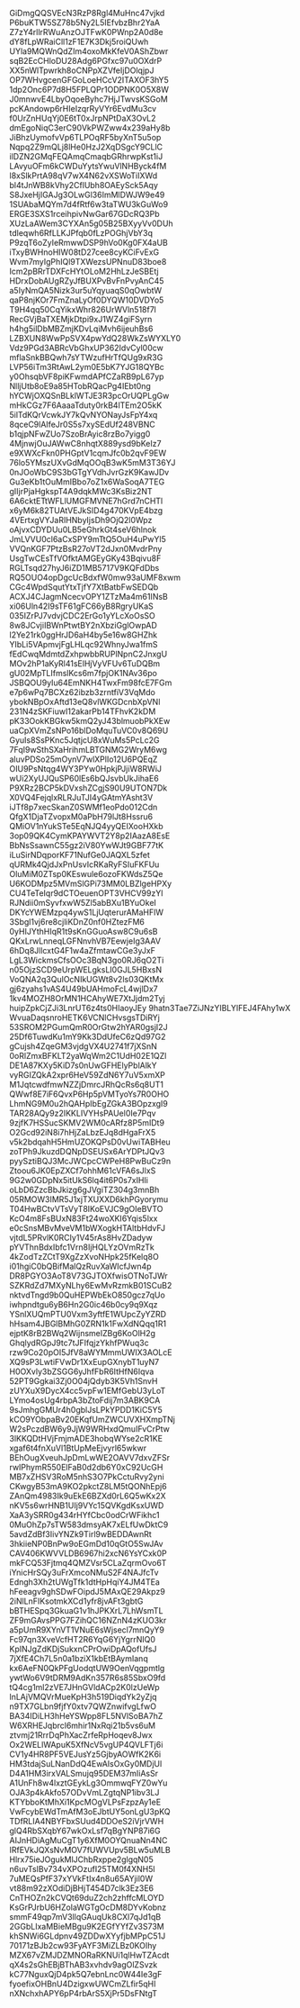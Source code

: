 GiDmgQQSVEcN3RzP8Rgl4MuHnc47vjkd
P6buKTW5SZ78b5Ny2L5IEfvbzBhr2YaA
Z7zY4rllrRWuAnzOJTFwK0PWnp2A0d8e
dY8fLpWRaiCll1zF1E7K3Dkj5roiQUwh
UYla9MQWnQdZIm4oxoMkKfeV0AShZbwr
sqB2EcCHloDU28Adg6PGfxc97u0OXdrP
XX5nWlTpwrkh8oCNPpXZVfeIjDOlqjpJ
OP7WHvgcenGFGoLoeHCcV2ITAXOF3hY5
1dp2Onc6P7d8H5FPLQPr1ODPNK0O5X8W
J0mnwvE4LbyOqoeByhc7HjJTwvsKSGoM
pcKAndowp6rHIeIzqrRyVYr6EvdMu3cv
f0UrZnHUqYj0E6tT0xJrpNPtDaX3OvL2
dmEgoNiqC3erC90VkPWZww4x239aHy8b
JiBhzUymofvVp6TLPOqRF5byXnT5u5op
Nqpq2Z9mQLj8lHe0HzJ2XqDSgcY9CLlC
ilDZN2GMqFEQAmqCmaqbGRhrwpKst1iJ
LAvyuOFm6kCWDuYytsYwuVlNHByck4fM
l8xSlkPrtA98qV7wX4N62vXSWoTiIXWd
bl4tJnWB8kVhy2CflUbh8OAEySck5Aqy
S8JxeHjIGAJg3OLwGl36ImMlDWJW9e49
1SUAbaMQYm7d4fRtf6w3taTWU3kGuWo9
ERGE3SXS1rceihpivNwGar67GDcRQ3Pb
XUzLaAWem3CYXAn5g05B25BXyyVv0DUh
tdleqwh6RfLLKJPfqb0fLzPOGhjVbY3q
P9zqT6oZyIeRmwwDSP9hVo0Kg0FX4aUB
iTxyBWHnoHIW08tD27cee8cyKCiFvExG
Wvm7myIgPhIQl9TXWezsUPNnuD83boe8
Icm2pBRrTDXFcHYtOLoM2HhLzJeSBEtj
HDrxDobAUgRZyJfBUXPvBvFnPvyAnC45
a5IyNmQA5Nizk3ur5uYqyuaqS0qOwbtW
qaP8njKOr7FmZnaLyOf0DYQW10DVDYo5
T9H4qq50CqYikxWhr826UrWVln518f7l
RecGVjBaTXEMjkDtpi9xJ1WZ4giFSyrn
h4hg5ilDbMBZmjKDvLqiMvh6ijeuhBs6
LZBXUN8WwPpSVX4pwYdQ28WkZsWYXLY0
Vdz9PGd3ABRcVbGhxUP362IdvCyl00cw
mflaSnkBBQwh7sYTWzufHrTfQUg9xR3G
LVP56iTm3RtAwL2ym0E5bK7YJG18QYBc
y0OhsqbVF8piKFwmdAPfCZaRB9pL67yp
NlljUtb8oE9a85HTobRQacPg4IEbt0ng
hYCWjOXQSnBLklWTJE3R3pcOrUQPLgGw
mHkCGz7F6AaaaTduty0rkB4lTEm2O5kK
5ilTdKQrVcwkJY7kQvNYONayJsFpY4xq
8qceC9lAIfeJr0S5s7xySEdUf248VBNC
b1qjpNFwZUo7SzoBrAyic8rzBo7yigg0
4MjnwjOuJAWwC8nhqtX889ysd9bKeIz7
e9XWXcFkn0PHGptV1cqmJfc0b2qvF9EW
76lo5YMszUXvGdMqOOqB3wK5mM3T36YJ
0nJOoWbC9S3bGTgYVdhJvrGzK9KawJDv
Gu3eKb1tOuMmIBbo7oZ1x6WaSoqA7TEG
gIIjrPjaHgkspT4A9dqkMWc3KsBiz2NT
6A6cktETtWFLlUMGFMVNE7hGrd7nCHTl
x6yM6k82TUAtVEJkSID4g470KVpE4bzg
4VErtxgVYJaRIHNbyIjsDh9OjQ2l0Wpz
oAjvxCDYDUu0LB5eGhrkGt4seV6hlnok
JmLVVU0cl6aCxSPY9mTtQ5OuH4uPwYl5
VVQnKGF7PtzBsR27oVT2dJxn0MvdrPny
UsgTwCEsTfVOfktAMGEyGKy43Bqivu8F
RGLTsqd27hyJ6iZD1MB5717V9KQFdDbs
RQ5OUO4opDgcUcBdxfW0mw93aUMF8xwm
CGc4WpdSqutYtxTjfY7XtBatbFwSEDQb
ACXJ4CJagmNcecvOPY1ZTzMa4m61INsB
xi06Uln42I9sTF61gFC66yB8RgryUKaS
035IZrPJ7vdvjCDC2ErGo1yYLcXoOsSO
8w8JCvjiIBWnPtwtBY2nXbziGglOwpAD
l2Ye21rk0ggHrJD6aH4by5e16w8GHZhk
YIbLi5VApmvjFgLHLqc92WhnyJwa1fmS
fEdCwqMdmtdZxhpwbbRUPlNpnC2JnxgU
MOv2hP1aKyRl41sElHjVyVFUv6TuDQBm
gU02MpTLIfmslKcs6m7fpjOK1NAv36po
JSBQOU9yIu64EmNKH4TwxFm98fcE7FGm
e7p6wPq7BCXz62ibzb3zrntfiV3VqMdo
ybokNBpOxAftd13eQ8vlWKGDcnbXpVNl
231N4zSKFiuwI12akarPb14TFhvK2kDM
pK33OokKBGkw5kmQ2yJ43blmuobPkXEw
uaCpXVmZsNPo16blDoMquTuVC0v8Q69U
GyuIs8SsPKnc5JqtjcU8xWuMs5PcLc2G
7FqI9wSthSXaHrihmLBTGNMG2WryM6wg
aluvPDSo25mOynV7wlXPlIo12U6PQEqZ
OIU9PsNtqg4WY3PYw0HpkjPJjiW8RWiJ
wUi2XyUJQuSP60lEs6bQJsvbUkJihaE6
P9XRz2BCP5kDVxshZCgjS90U9UTON7Dk
X0VQ4FejqlxRLRJuTJI4yGAtmYAsht3V
iJTf8p7xecSkanZ0SWMf1eoPdo012Cdn
QfgX1DjaTZvopxM0aPbH79lJt8Hssru6
QMiOV1nYukSTe5EqNJQ4yyQEIXooHXkb
3op09QK4CymKPAYWVT2Y8p2IAazA8EsE
BbNsSsawnC55gz2iV80YwWJt9GBF77tK
iLuSirNDqporKF71NufGe0JAQXL5zfet
qURMk4QjdJxPnUsvIcRKaRyFSIuFKFUu
OluMiM0ZTsp0KEswule6ozoFKWdsZ5Qe
U6KODMpz5MVmSlGPi73MM0LBZlgeHPXy
CU4TeTeIqr9dCTOeuenOPT3VHCV99zYl
RJNdii0mSyvfxwW5Zl5abBXu1BYuOkeI
DKYcYWEMzpq4ywS1LjUqterurAMaHFlW
3Sbgl1vj6re8cjliKDnZ0nf0HZtezFM6
0yHIJYthHIqR1t9sKnGGuoAsw8C9u6sB
QKxLrwLnneqLGFNnvhVB7EewjeIg3AAV
6hDq8JllcxtG4F1w4aZfmtawCGe3yJxF
LgL3WickmsCfsOOc3BqN3go0RJ6qO2Ti
n05OjzSCD9eUrpWELgksLI0GJL5HBxsN
VoQNA2q3QulOcNIkUGWt8v2ls03QKtMx
gj6zyahs1vAS4U49bUAHmoFcL4wjlDx7
1kv4MOZH8OrMN1HCAhyWE7XtJjdm2Tyj
huipZpkCjZJi3LnrUT6z4ts0HIaoyJEy
9hatn3Tae7ZiJNzYIBLYlFEJ4FAhy1wX
WvuaDaqsnroHETK6VCNlCHvsgsTDiRYj
53SROM2PGumQmR0OrGtw2hYAR0gsjI2J
25Df6TuwdKu1mY9Kk3DdUfeC6zQd97G2
gCujsh4ZqeGM3vjdgVX4U2741f7jXSnN
0oRlZmxBFKLT2yaWqWm2C1UdH02E1QZl
DE1A87KXy5KiD7s0nUwGFHElyPblAlkY
vyRGIZQkA2xpr6HeV59ZdN6Y7uV5xmXP
M1JqtcwdfmwNZZjDmrcJRhQcRs6q8UT1
QWwf8E7iF6QvxP6Hp5pVMTyoYs7R0OHO
LhmNG9M0u2hQAHpIbEgZGkA3BOpzxgI9
TAR28AQy9z2IKKLIVYHsPAUel0Ie7Pqv
9zjfK7HSSucSKMV2WM0cARfz8P5mIDt9
O2Gcd92iN8i7hHjZaLbzEJq8dHgaFrX5
v5k2bdqahH5HmUZOKQPsD0vUwiTABHeu
zoTPh9JkuzdDQNpDSEUSx6ArYDPtJQv3
pyySztiBQJ3McJWCpcCWPeH8PwBuCz9n
Ztoou6JK0EpZXCf7ohhM61cVFA6sJlxS
9G2w0GDpNx5itUkS6lq4it6P0s7xIHIi
oLbD6ZzcBbJkizg6gJVgiTZ304g3mnBh
05RMOW3IMR5J1xjTXUXXD6khPGyorymu
T04HwBCtvVTsVyT8IKoEVJC9gOIeBVTO
KcO4m8FsBUxN83Ft24woXKI6Yqis5lxx
e0cSnsMBvMveVM1bWXogkHTAltbHdvFJ
vjtdL5PRvlK0RCIy1V45rAs8HvZDadyw
pYVThnBdxIbfc1Vrn8IjHQLYzOVmRzTk
4kZodTzZCtT9XgZzXvoNHpk25fKelq8O
i01hgiC0bQBifMalQzRuvXaWIcfJwn4p
DR8PGYO3AoT8V73GJTOXfwisOTNoTJWr
SZKRdZd7MXyNLhy6EwMvRzmkB01SCuB2
nktvdTngd9b0QuHEPWbEkO850gcz7qUo
iwhpndtgu6yB6Hn2G0ic46b0cy9q9Xqz
YSnlXUQmPTU0Vxm3yftfE1WUpcZyYZRD
hHsam4JBGlBMhG0ZRN1k1FwXdNQqq1R1
ejptK8rB2BWq2WijnsmeIZBg6KoOlH2g
GhqlydRGpJ9tc7tJFIfqjzYkhfPWuq3c
rzw9Co20pOI5JfV8aWYMmmUWIX3AOLcE
XQ9sP3LwtiFVwDr1XxEupGXnybT1uyN7
H0OXvly3bZSGG6yJhfFbR6ItHfN6Iqva
52PT9Ggkai3Zj0O04jQdyb3K5Vh1SnvH
zUYXuX9DycX4cc5vpFw1EMfGebU3yLoT
LYmo4osUg4rbpA3bZtoFdij7m3ABK9CA
9sJmhgGMUr4h0gblJsLPkYPDD1KiC5Y5
kCO9YObpaBv20EKqfUmZWCUVXHXmpTNj
W2sPczdBW6y9JjW9WRHxdQmuIFvCrPtw
3lKKQDtHVjFmjmADE3hobqWYse2cR1KE
xgaf6t4fnXuVl1BtUpMeEjvyrl65wkwr
BEhOugXveuhJpDmLwWE2OAVV7dxvZFSr
rwIPhymR550ElFaB0d2db6Y0xC92UcGH
MB7xZHSV3RoM5nhS3O7PkCctuRvy2yni
CKwgyB53mA9KO2pkctZ8LM5tQONhEpj6
ZAnQm4983Ik9uEkE6BZXd0rL6Q5wKx2X
nKV5s6wrHNB1UIj9VYc15QVKgdKsxUWD
XaA3ySRR0g434rHYfCbc0odCrWFikhc1
0MuOhZp7sTW583dmsyAK7xELfUwDktC9
5avdZdBf3IivYNZk9Tirl9wBEDDAwnRt
3hkiieNP0BnPw9oEGmDd10qGtO5SwJAv
CAV406KWVVLDB6967hi2xcN6YsYCxk0P
mkFCQ53Fjtmq4QMZVsr5CLaZqrmOvo6T
iYnicHrSQy3uFrXmcoNMuS2F4NAJfcTv
Edngh3Xh2tUWgTfk1dtHpHqiY4JM4TEa
hFeeagv9ghSDwFOipdJ5MAxQE29Akpz9
2iNlLnFIKsotmkXCd1yfr8jvAFt3gbtG
bBTHESpq3GkuaG1v1hJPKXrL7LhWsmTL
ZF9mGAvsPPG7FZihQC16NZnN4zKUO3kr
a5pUmR9XYnVT1VNuE6sWjsecl7mnQyY9
Fc97qn3XveVcfHT2R6YqG6YjYgrrNIQ0
KpINJgZdKDjSukxnCPrOwiDpAQofUfsJ
7jXfE4Ch7L5n0a1bziX1kbEtBAymIanq
kx6AeFN0QkPFgUodqtUW9OenVqgpmtlg
ywtWo6V9tDRM9AdKn357R6s85SbxO9fd
tQ4cg1ml2zVE7JHnGVldACp2K0lzUeWp
lnLAjVMQVrMueKpH3h519DiqdYk2yZjq
n9TX7GLbn9fjfY0xtv7QWZnwifvgLfwO
BA34IDiLH3hHeYSWpp8FL5NVlSoBA7hZ
W6XRHEJqbrcl6mhir1NxRqi21b5vs6uM
ztvmj21RrrDqPhXacZrfeRpHoqev8Jwx
Ox2WELlWApuK5XfNcV5vgUP4QVLFTj6i
CV1y4HR8PF5VEJusYz5GjbyAOWfK2K6i
HM3tdajSuLNanDdQ4EwAIsOxGy0MDjUl
D4A1HM3irxVALSmujq95DEM37mIiAsSr
A1UnFh8w4lxztGEykLg3OmmwqFYZ0wYu
OJA3p4kAkfo57ODvVmLZgtqNP1ibv3LJ
KTYbboKtMhXi1KpcMOgVLPsFzpzAy1eE
VwFcybEWdTmAfM3oEJbtUY5onLgU3pKQ
TDfRLIA4NBYFbxSUud4DDOeS2iVjrVWH
glQ4RbSXqbY67wkOxLsf7qBgYNP87i6G
AIJnHDiAgMuCgT1y6XfM0OYQnuaNn4NC
IRfEVkJQXsNvMOV7fUWVUpv5BLw5uMLB
Hlrx75ieJOgukMlJChbRxppe2glgqN05
n6uvTsIBv734vXPOzufI25TM0f4XNH5l
7uMEQsPfF37xYVkFtIx4n8u65AYjil0W
vt88m92zXOdiDjBHjT454D7clk3Ez3E6
CnTHOZn2kCVQt69duZ2ch2zhffcMLOYD
KsGrPJrbU6HZoIaWGTgOcDM8DYvKobnz
smmF49qp7mV3llqGAuqUk8CXl7qJd1qB
2GGbLIxaMBieMBgu9K2EGfYYfZv3S73M
khSNWi6GLdpnv49ZDDwXYyfjbMPpC51J
70171zBJb2cw93FyAYF3MiZLBz0KOIhy
MZX67vZMJDZMNORaRKNUi1qlHwTZAcdt
qX4s2sGhEBjBThAB3xvhdv9agOlZSvzk
kC77NguxQjD4pk5Q7ebnLnc0W44Ie3gF
fyoefixOHBnU4DzigxwUWCmZLfir5qHI
nXNchxhAPY6pP4rbArS5XjPr5DsFNtgT
